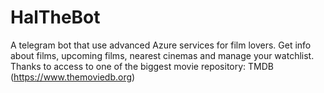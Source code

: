 # HalTheBot
A telegram bot that use advanced Azure services for film lovers. Get info about films, upcoming films, nearest cinemas and manage your watchlist. Thanks to access to one of the biggest movie repository: TMDB (https://www.themoviedb.org)
